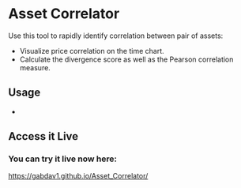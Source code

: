 # Asset Correlator

Use this tool to rapidly identify correlation between pair of assets:
- Visualize price correlation on the time chart.
- Calculate the divergence score as well as the Pearson correlation measure.

## Usage

- 

## Access it Live

### You can try it live now here:

https://gabdav1.github.io/Asset_Correlator/
